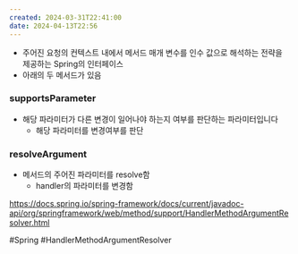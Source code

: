 ```yaml
---
created: 2024-03-31T22:41:00
date: 2024-04-13T22:56
---
```

- 주어진 요청의 컨텍스트 내에서 메서드 매개 변수를 인수 값으로 해석하는 전략을 제공하는 Spring의 인터페이스
- 아래의 두 메서드가 있음

### supportsParameter
- 해당 파라미터가 다른 변경이 일어나야 하는지 여부를 판단하는 파라미터입니다
	- 해당 파라미터를 변경여부를 판단
### resolveArgument
- 메서드의 주어진 파라미터를 resolve함
	- handler의 파라미터를 변경함

https://docs.spring.io/spring-framework/docs/current/javadoc-api/org/springframework/web/method/support/HandlerMethodArgumentResolver.html

#Spring
#HandlerMethodArgumentResolver